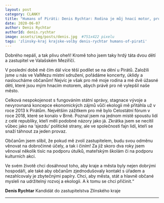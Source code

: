```yaml
---
layout: post
category: CLANKY
title: "Humans of Piráti: Denis Rychtar: Rodina je můj hnací motor, pro ní chci lepší kraj"
date: 2020-06-07
author: Denis Rychtar
authorId: denis.rychtar
image: assets/img/posts/denis.jpg  #751x422 pixelu
tags: 'zlinsky-kraj krajske-volby denis-rychtar humans-of-pirati'
---
```


Dobrého nepálí, a tak plivu oheň! Kromě toho jsem taky hrdý táta dvou dětí a zastupitel ve Valašském Meziříčí.

V poslední době mě čím dál více těší podílet se na dění u Pirátů. Založili jsme u nás ve ValMezu místní sdružení, pořádáme koncerty, úklidy a nasloucháme občanům! Nejvíc je však pro mě moje rodina a mé dvě úžasné děti, které jsou mým hnacím motorem, abych právě pro ně vylepšil naše město.

Celková nespokojenost s fungováním státní správy, stagnace vývoje a nevyrovnaná koncepce ekonomických zájmů vůči ekologii mě přitáhla už v roce 2013 k Pirátům. Největším zážitkem pro mě bylo Celostátní fórum v roce 2018, které se konalo v Brně. Poznal jsem na jednom místě spoustu lidí z celé republiky, kteří měli podobné názory jako já. Zkrátka jsem se necítil vůbec jako na ‘sjezdu’ politické strany, ale ve společnosti fajn lidí, kteří se snaží táhnout za jeden provaz.

Občanům jsem slíbil, že pokud mě zvolí zastupitelem, budu svou odměnu věnovat na dobročinné účely, a tak i činím! Za již skoro dva roky jsem věnoval několik tisíc na podporu útulků, mateřským školám či na podporu kulturních akcí.

Ve svém životě chci dosáhnout toho, aby kraje a města byly nejen dobrými hospodáři, ale také aby občanům zjednodušovaly kontakt s úřadem a nezahlcovaly je zbytečnými papíry. Chci, aby města, stát a hlavně občané mysleli na udržitelný rozvoj a ekologii. A k tomu se chci přičinit.“

**Denis Rychtar** 
Kandidát do zastupitelstva Zlínského kraje

---

